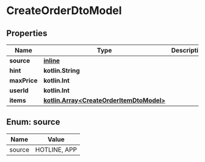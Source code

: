 
# CreateOrderDtoModel

## Properties
Name | Type | Description | Notes
------------ | ------------- | ------------- | -------------
**source** | [**inline**](#SourceEnum) |  | 
**hint** | **kotlin.String** |  |  [optional]
**maxPrice** | **kotlin.Int** |  |  [optional]
**userId** | **kotlin.Int** |  |  [optional]
**items** | [**kotlin.Array&lt;CreateOrderItemDtoModel&gt;**](CreateOrderItemDtoModel.md) |  |  [optional]


<a name="SourceEnum"></a>
## Enum: source
Name | Value
---- | -----
source | HOTLINE, APP



